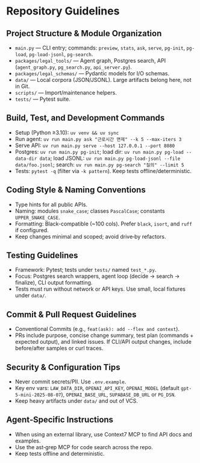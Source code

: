 # Repository Guidelines

## Project Structure & Module Organization
- `main.py` — CLI entry; commands: `preview`, `stats`, `ask`, `serve`, `pg-init`, `pg-load`, `pg-load-jsonl`, `pg-search`.
- `packages/legal_tools/` — Agent graph, Postgres search, API (`agent_graph.py`, `pg_search.py`, `api_server.py`).
- `packages/legal_schemas/` — Pydantic models for I/O schemas.
- `data/` — Local corpora (JSON/JSONL). Large artifacts belong here, not in Git.
- `scripts/` — Import/maintenance helpers.
- `tests/` — Pytest suite.

## Build, Test, and Development Commands
- Setup (Python ≥3.10): `uv venv && uv sync`
- Run agent: `uv run main.py ask "근로시간 면제" --k 5 --max-iters 3`
- Serve API: `uv run main.py serve --host 127.0.0.1 --port 8080`
- Postgres: `uv run main.py pg-init`; load dir: `uv run main.py pg-load --data-dir data`; load JSONL: `uv run main.py pg-load-jsonl --file data/foo.jsonl`; search: `uv run main.py pg-search "질의" --limit 5`
- Tests: `pytest -q` (filter via `-k pattern`). Keep tests offline/deterministic.

## Coding Style & Naming Conventions
- Type hints for all public APIs.
- Naming: modules `snake_case`; classes `PascalCase`; constants `UPPER_SNAKE_CASE`.
- Formatting: Black-compatible (~100 cols). Prefer `black`, `isort`, and `ruff` if configured.
- Keep changes minimal and scoped; avoid drive‑by refactors.

## Testing Guidelines
- Framework: Pytest; tests under `tests/` named `test_*.py`.
- Focus: Postgres search wrappers, agent loop (decide → search → finalize), CLI output formatting.
- Tests must run without network or API keys. Use small, local fixtures under `data/`.

## Commit & Pull Request Guidelines
- Conventional Commits (e.g., `feat(ask): add --flex and context`).
- PRs include purpose, concise change summary, test plan (commands + expected output), and linked issues. If CLI/API output changes, include before/after samples or curl traces.

## Security & Configuration Tips
- Never commit secrets/PII. Use `.env.example`.
- Key env vars: `LAW_DATA_DIR`, `OPENAI_API_KEY`, `OPENAI_MODEL` (default `gpt-5-mini-2025-08-07`), `OPENAI_BASE_URL`, `SUPABASE_DB_URL` or `PG_DSN`.
- Keep heavy artifacts under `data/` and out of VCS.

## Agent‑Specific Instructions
- When using an external library, use Context7 MCP to find API docs and examples.
- Use the ast‑grep MCP for code search across the repo.
- Keep tests offline and deterministic.
